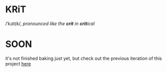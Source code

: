 # KRiT
/ˈkɹɪtɪk/, *pronounced like the **crit** in **crit**ical*

# SOON
it's not finished baking just yet, but check out the previous iteration of this project [here](https://gitlab.com/60fov/krt)